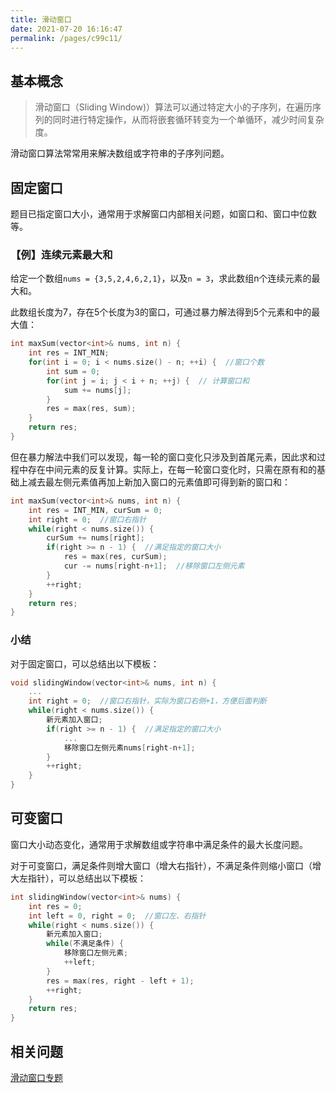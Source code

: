 ```yaml
---
title: 滑动窗口
date: 2021-07-20 16:16:47
permalink: /pages/c99c11/
---
```


## 基本概念
> 滑动窗口（Sliding Window)）算法可以通过特定大小的子序列，在遍历序列的同时进行特定操作，从而将嵌套循环转变为一个单循环，减少时间复杂度。

滑动窗口算法常常用来解决数组或字符串的子序列问题。

## 固定窗口
题目已指定窗口大小，通常用于求解窗口内部相关问题，如窗口和、窗口中位数等。

### 【例】连续元素最大和
给定一个数组`nums = {3,5,2,4,6,2,1}`，以及`n = 3`，求此数组n个连续元素的最大和。

此数组长度为7，存在5个长度为3的窗口，可通过暴力解法得到5个元素和中的最大值：
```cpp
int maxSum(vector<int>& nums, int n) {
    int res = INT_MIN;
    for(int i = 0; i < nums.size() - n; ++i) {  //窗口个数
        int sum = 0;
        for(int j = i; j < i + n; ++j) {  // 计算窗口和
            sum += nums[j];
        }
        res = max(res, sum);
    }
    return res;
}
```
但在暴力解法中我们可以发现，每一轮的窗口变化只涉及到首尾元素，因此求和过程中存在中间元素的反复计算。实际上，在每一轮窗口变化时，只需在原有和的基础上减去最左侧元素值再加上新加入窗口的元素值即可得到新的窗口和：
```cpp
int maxSum(vector<int>& nums, int n) {
    int res = INT_MIN, curSum = 0;
    int right = 0;  //窗口右指针
    while(right < nums.size()) {
        curSum += nums[right];
        if(right >= n - 1) {  //满足指定的窗口大小
            res = max(res, curSum);
            cur -= nums[right-n+1];  //移除窗口左侧元素
        }
        ++right;
    }
    return res;
}
```

### 小结
对于固定窗口，可以总结出以下模板：
```cpp
void slidingWindow(vector<int>& nums, int n) {
    ...
    int right = 0;  //窗口右指针，实际为窗口右侧+1，方便后面判断
    while(right < nums.size()) {
        新元素加入窗口;
        if(right >= n - 1) {  //满足指定的窗口大小
            ...
            移除窗口左侧元素nums[right-n+1];
        }
        ++right;
    }
}
```

## 可变窗口
窗口大小动态变化，通常用于求解数组或字符串中满足条件的最大长度问题。


对于可变窗口，满足条件则增大窗口（增大右指针），不满足条件则缩小窗口（增大左指针），可以总结出以下模板：
```cpp
int slidingWindow(vector<int>& nums) {
    int res = 0;
    int left = 0, right = 0;  //窗口左、右指针
    while(right < nums.size()) {
        新元素加入窗口;
        while(不满足条件) {
            移除窗口左侧元素;
            ++left;
        }
        res = max(res, right - left + 1);
        ++right;
    }
    return res;
}
```


## 相关问题
[滑动窗口专题](/pages/127f9a/)